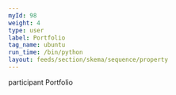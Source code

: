 ```yaml
---
myId: 98
weight: 4
type: user
label: Portfolio
tag_name: ubuntu
run_time: /bin/python
layout: feeds/section/skema/sequence/property
---
```

participant Portfolio
